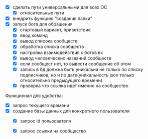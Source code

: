 - [x] сделать пути универсальными для всех OC 
    - [x] относительные пути
- [x] внедрить функцию “создания папки”
- [x] запуск бота для обращения
    - [x] стартовый вариант, приветствие
    - [x] ввод команд
    - [x] вывод списока сообществ
    - [x] обработка списка сообществ
    - [x] настройка взаимодействия с ботов вк
    - [x] вывод человеческих названий сообществ
    - [x] если сообщест нет, то вывести сообщение об этом
    - [x] запись в бд должна быть уникальна не только по списку подписчиков, но и по дате(уникальность json только относительно предыдущего времени)
    - [x] проверка что ссылка идет именно на сообщество
    
Функционал для удобства:

- [x] запрос текущего времени
- [x] создание базы данных для конкретного пользователя
    - [x] запрос id пользователя
    - [x] запрос ссылки на сообщество

    